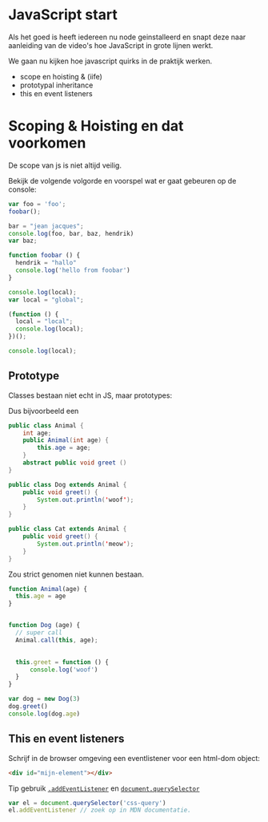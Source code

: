 # JavaScript start

Als het goed is heeft iedereen nu node geinstalleerd en snapt deze naar aanleiding
van de video's hoe JavaScript in grote lijnen werkt.

We gaan nu kijken hoe javascript quirks in de praktijk werken.

* scope en hoisting & (iife)
* prototypal inheritance
* this en event listeners

# Scoping & Hoisting en dat voorkomen
De scope van js is niet altijd veilig.

Bekijk de volgende volgorde en voorspel wat er gaat gebeuren op de console:

```js
var foo = 'foo';
foobar();

bar = "jean jacques";
console.log(foo, bar, baz, hendrik)
var baz;

function foobar () {
  hendrik = "hallo"
  console.log('hello from foobar')
}
```


```js
console.log(local);
var local = "global";

(function () {
  local = "local";
  console.log(local);
})();

console.log(local);
```

## Prototype
Classes bestaan niet echt in JS, maar prototypes:

Dus bijvoorbeeld een 
```java
public class Animal {
    int age;
    public Animal(int age) {
        this.age = age;
    }
    abstract public void greet () 
}

public class Dog extends Animal {
    public void greet() {
        System.out.println('woof');
    }
}

public class Cat extends Animal {
    public void greet() {
        System.out.println('meow');
    }
}
```

Zou strict genomen niet kunnen bestaan.

```js
function Animal(age) {
  this.age = age
}


function Dog (age) {
  // super call
  Animal.call(this, age);

  
  this.greet = function () {
      console.log('woof')
  }
}

var dog = new Dog(3)
dog.greet()
console.log(dog.age)
```

## This en event listeners
Schrijf in de browser omgeving een eventlistener voor een html-dom object:
```html
<div id="mijn-element"></div>
```

Tip gebruik [`.addEventListener`](https://developer.mozilla.org/en-US/docs/Web/API/EventTarget/addEventListener) en [`document.querySelector`](https://developer.mozilla.org/en-US/docs/Web/API/Document/querySelector)
```js
var el = document.querySelector('css-query')
el.addEventListener // zoek op in MDN documentatie.
